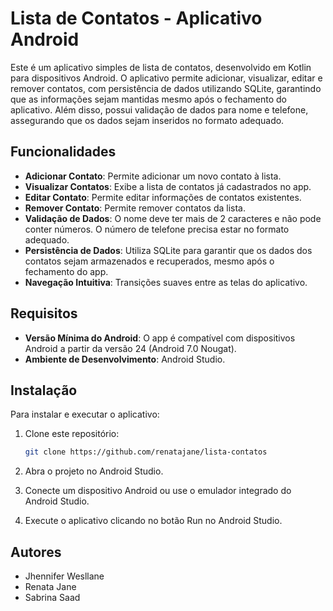 # Lista de Contatos - Aplicativo Android

Este é um aplicativo simples de lista de contatos, desenvolvido em Kotlin para dispositivos Android. O aplicativo permite adicionar, visualizar, editar e remover contatos, com persistência de dados utilizando SQLite, garantindo que as informações sejam mantidas mesmo após o fechamento do aplicativo. Além disso, possui validação de dados para nome e telefone, assegurando que os dados sejam inseridos no formato adequado.

## Funcionalidades

- **Adicionar Contato**: Permite adicionar um novo contato à lista.
- **Visualizar Contatos**: Exibe a lista de contatos já cadastrados no app.
- **Editar Contato**: Permite editar informações de contatos existentes.
- **Remover Contato**: Permite remover contatos da lista.
- **Validação de Dados**: O nome deve ter mais de 2 caracteres e não pode conter números. O número de telefone precisa estar no formato adequado.
- **Persistência de Dados**: Utiliza SQLite para garantir que os dados dos contatos sejam armazenados e recuperados, mesmo após o fechamento do app.
- **Navegação Intuitiva**: Transições suaves entre as telas do aplicativo.

## Requisitos

- **Versão Mínima do Android**: O app é compatível com dispositivos Android a partir da versão 24 (Android 7.0 Nougat).
- **Ambiente de Desenvolvimento**: Android Studio.

## Instalação

Para instalar e executar o aplicativo:

1. Clone este repositório:
   ```bash
   git clone https://github.com/renatajane/lista-contatos

2. Abra o projeto no Android Studio.

3. Conecte um dispositivo Android ou use o emulador integrado do Android Studio.

4. Execute o aplicativo clicando no botão Run no Android Studio.

## Autores
- Jhennifer Wesllane
- Renata Jane 
- Sabrina Saad
